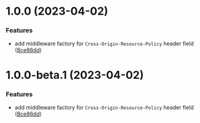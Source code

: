 # 1.0.0 (2023-04-02)


### Features

* add middleware factory for `Cross-Origin-Resource-Policy` header field ([8ce86dd](https://github.com/httpland/corp-middleware/commit/8ce86ddbf332d53e8113d44bfe5e4d124f93f8ca))

# 1.0.0-beta.1 (2023-04-02)


### Features

* add middleware factory for `Cross-Origin-Resource-Policy` header field ([8ce86dd](https://github.com/httpland/corp-middleware/commit/8ce86ddbf332d53e8113d44bfe5e4d124f93f8ca))
